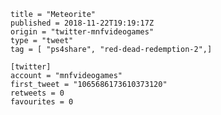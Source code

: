```
title = "Meteorite"
published = 2018-11-22T19:19:17Z
origin = "twitter-mnfvideogames"
type = "tweet"
tag = [ "ps4share", "red-dead-redemption-2",]

[twitter]
account = "mnfvideogames"
first_tweet = "1065686173610373120"
retweets = 0
favourites = 0
```

<p class='image'><img src='https://mnf.m17s.net/2018/11/22/DsoT7MDUwAAJxWk.jpg' alt=''></p>

